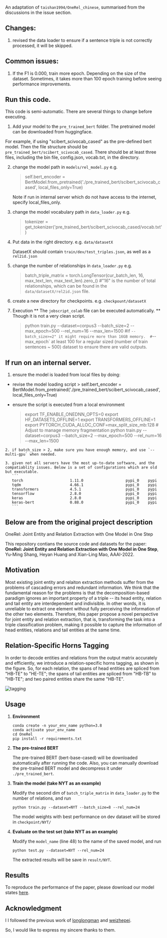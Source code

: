 An adaptation of `taishan1994/OneRel_chinese`, summarised from the discussions in the issue section.

## Changes:
1. revised the data loader to ensure if a sentence triple is not correctly processed, it will be skipped.

## Common issues:
1. If the F1 is 0.000, train more epoch. Depending on the size of the dataset. Sometimes, it takes  more than 100 epoch training before seeing performance improvements.

## Run this code.
This code is semi-automatic. There are several things to change before executing.
1. Add your model to the `pre_trained_bert` folder. The pretrained model can be downloaded from huggingface.
	
 For example, if using "scibert_scivocab_cased" as the pre-defined bert model. Then the file structure should be `pre_trained_bert/scibert_scivocab_cased`. There should be at least three files, including the bin file, config.json, vocab.txt, in the directory.
 
2. change the model path in `models/rel_model.py`
   e.g. 
   > self.bert_encoder = BertModel.from_pretrained('./pre_trained_bert/scibert_scivocab_cased', local_files_only=True) 
   
   Note if run in internal server which do not have access to the internet, specify local_files_only.
   
4. change the model vocabulary path in `data_loader.py`
   e.g.
   > tokenizer = get_tokenizer('pre_trained_bert/scibert_scivocab_cased/vocab.txt')
   
5. Put data in the right directory. e.g. `data/datasetX`

   DatasetX should contain `train/dev/test_triples.json`, as well as a `rel2id.json`
   
7. change the number of relationships in `data_loader.py`
   e.g.
   > batch_triple_matrix = torch.LongTensor(cur_batch_len, 16, max_text_len, max_text_len).zero_()
   #"16" is the number of total relationships, which can be found in the `data/datasetX/rel2id.json` file.
   
5. create a new directory for checkpoints.
   e.g. `checkpount/datasetX`
   
5. Execution
   ** The `jobscript_colab` file can be executed automatically. ** Though it is not a very clean script.

   > python train.py --dataset=corpus3  --batch_size=2 --max_epoch=500 --rel_num=16 --max_len=1500 
   > #if `--batch_size>=2" it might require more than 16GB memory. 
   > #`--max_epoch` at least 100 for a regular sized (number of train sentences ~ 500)  dataset to ensure there are valid outputs.
## If run on an internal server.
   1. ensure the model is loaded from local files by doing:
   - revise the model loading script
   	> self.bert_encoder = BertModel.from_pretrained('./pre_trained_bert/scibert_scivocab_cased', local_files_only=True)
   
   -  ensure the script is executed from a local environment
      > export TF_ENABLE_ONEDNN_OPTS=0
        export HF_DATASETS_OFFLINE=1
        export TRANSFORMERS_OFFLINE=1
        export PYTORCH_CUDA_ALLOC_CONF=max_split_size_mb:128 # Adjust to manage memory fragmentation
        python train.py --dataset=corpus3  --batch_size=2 --max_epoch=500 --rel_num=16 --max_len=1500
      
    2. if batch_size > 2, make sure you have enough memory, and use `--multi-gpu` when needed.
    
    3. given not all servers have the most up-to-date software, and the compatiablity issues. Below is a set of configurations which are old but executable. 
       ```
       torch                     1.11.0                   pypi_0    pypi
       tqdm                      4.66.1                   pypi_0    pypi
       transformers              4.5.1                    pypi_0    pypi
       tensorflow                2.8.0                    pypi_0    pypi
       keras                     2.8.0                    pypi_0    pypi 
       keras-bert                0.88.0                   pypi_0    pypi
       ```



## Below are from the original project description
 OneRel: Joint Entity and Relation Extraction with One Model in One Step

This repository contians the source code and datasets for the paper: **OneRel: Joint Entity and Relation Extraction with One Model in One Step**, Yu-Ming Shang, Heyan Huang and Xian-Ling Mao, AAAI-2022.

## Motivation

Most existing joint entity and relaiton extraction methods suffer from the problems of cascading errors and redundant information. We think that the fundamental reason for the problems is that the decomposition-based paradigm ignores an important property of a triple -- its head entity, relation and tail entity are interdependent and indivisible. In other words, it is unreliable to extract one element without fully perceiving the information of the other two elements. Therefore, this paper propose a novel perspective for joint entity and relation extraction, that is, transforming the task into a triple classification problem, making it possible to capture the information of head entities, relations and tail entities at the same time.

## Relation-Specific Horns Tagging

In order to decode entities and relations from the output matrix accurately and efficiently, we introduce a relation-specific horns tagging, as shown in the figure. So, for each relation, the spans of head entities are spliced from "HB-TE" to "HE-TE"; the spans of tail entities are spliced from "HB-TB" to "HB-TE"; and two paired entities share the same "HB-TE".

![tagging](/img/tagging.png)

## Usage

1. **Environment**
   ```shell
   conda create -n your_env_name python=3.8
   conda activate your_env_name
   cd OneRel
   pip install -r requirements.txt
   ```

2. **The pre-trained BERT**

    The pre-trained BERT (bert-base-cased) will be downloaded automatically after running the code. Also, you can manually download the pre-trained BERT model and decompress it under `./pre_trained_bert`.


3. **Train the model (take NYT as an example)**

    Modify the second dim of `batch_triple_matrix` in `data_loader.py` to the number of relations, and run

    ```shell
    python train.py --dataset=NYT --batch_size=8 --rel_num=24 
    ```
    The model weights with best performance on dev dataset will be stored in `checkpoint/NYT/`

4. **Evaluate on the test set (take NYT as an example)**

    Modify the `model_name` (line 48) to the name of the saved model, and run 
    ```shell
    python test.py --dataset=NYT --rel_num=24
    ```

    The extracted results will be save in `result/NYT`.

## Results
To reproduce the performance of the paper, please download our model states [here](https://drive.google.com/drive/folders/1VKd0Y3kSXQ8Vf8W7ZudEUEn2FNx6nSLr?usp=sharing).


## **Acknowledgment**
I 
I followed the previous work of [longlongman](https://github.com/longlongman/CasRel-pytorch-reimplement) and [weizhepei](https://github.com/weizhepei/CasRel). 

So, I would like to express my sincere thanks to them. 



